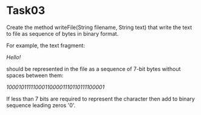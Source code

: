# Task03

Create the method writeFile(String filename, String text) that write the text to file as sequence of bytes in binary format.

For example, the text fragment:

*Hello!*

should be represented in the file as a sequence of 7-bit bytes without spaces between them:

*100010111110001100001110110111100001*

If less than 7 bits are required to represent the character then add to binary sequence leading zeros '0'.
